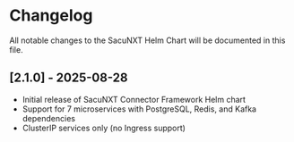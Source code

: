 # Changelog

All notable changes to the SacuNXT Helm Chart will be documented in this file.

## [2.1.0] - 2025-08-28

- Initial release of SacuNXT Connector Framework Helm chart
- Support for 7 microservices with PostgreSQL, Redis, and Kafka dependencies
- ClusterIP services only (no Ingress support)
